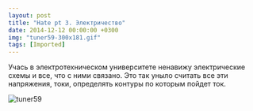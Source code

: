 ```yaml
---
layout: post
title: "Hate pt 3. Электричество"
date: 2014-12-12 00:00:00 +0300
img: "tuner59-300x181.gif"
tags: [Imported]
---
```


Учась в электротехническом университете ненавижу электрические схемы и все, что с ними связано.
Это так уныло считать все эти напряжения, токи, определять контуры по которым пойдет ток. 

![tuner59](/blog/assetstuner59-300x181.gif)
